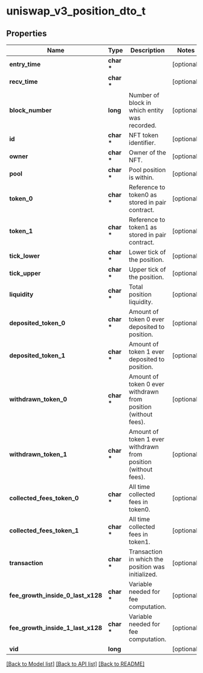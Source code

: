 # uniswap_v3_position_dto_t

## Properties
Name | Type | Description | Notes
------------ | ------------- | ------------- | -------------
**entry_time** | **char \*** |  | [optional] 
**recv_time** | **char \*** |  | [optional] 
**block_number** | **long** | Number of block in which entity was recorded. | [optional] 
**id** | **char \*** | NFT token identifier. | [optional] 
**owner** | **char \*** | Owner of the NFT. | [optional] 
**pool** | **char \*** | Pool position is within. | [optional] 
**token_0** | **char \*** | Reference to token0 as stored in pair contract. | [optional] 
**token_1** | **char \*** | Reference to token1 as stored in pair contract. | [optional] 
**tick_lower** | **char \*** | Lower tick of the position. | [optional] 
**tick_upper** | **char \*** | Upper tick of the position. | [optional] 
**liquidity** | **char \*** | Total position liquidity. | [optional] 
**deposited_token_0** | **char \*** | Amount of token 0 ever deposited to position. | [optional] 
**deposited_token_1** | **char \*** | Amount of token 1 ever deposited to position. | [optional] 
**withdrawn_token_0** | **char \*** | Amount of token 0 ever withdrawn from position (without fees). | [optional] 
**withdrawn_token_1** | **char \*** | Amount of token 1 ever withdrawn from position (without fees). | [optional] 
**collected_fees_token_0** | **char \*** | All time collected fees in token0. | [optional] 
**collected_fees_token_1** | **char \*** | All time collected fees in token1. | [optional] 
**transaction** | **char \*** | Transaction in which the position was initialized. | [optional] 
**fee_growth_inside_0_last_x128** | **char \*** | Variable needed for fee computation. | [optional] 
**fee_growth_inside_1_last_x128** | **char \*** | Variable needed for fee computation. | [optional] 
**vid** | **long** |  | [optional] 

[[Back to Model list]](../README.md#documentation-for-models) [[Back to API list]](../README.md#documentation-for-api-endpoints) [[Back to README]](../README.md)


